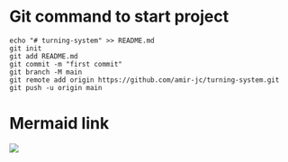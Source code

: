 # Git command to start project

```git
echo "# turning-system" >> README.md  
git init  
git add README.md  
git commit -m "first commit"  
git branch -M main  
git remote add origin https://github.com/amir-jc/turning-system.git  
git push -u origin main
```

# Mermaid link

[![](https://mermaid.ink/img/pako:eNqNVG1v2jAQ_iuRpUowpQhoeGk0VerKvm1dJfppijQZ50i8JXZ0drqyjv--S0JCTDs2PoDv8b09dw9-YULHwEImMm7MSvIEeR6pSMUSQViplffhsbLre-8B0BD0EimPPmuLUiXeNxk79laisfc8Bwel-Neg4lUJnt1RE85FkWoF92W-AXRx1E9SCddZSLtzgARUXAXuj53fljYFZaWoK7YMmgre-vP62AFCIo0FHPR6GHpeDsbw5OCT6USqvoPf5uh79sqvtLAaTwaXQ0z9ZOsdlcuPDXx8LgCtNOBBe3LCNlLTlorU5fwk4eeDlso6zIzQ6EbzOEZq0PEqULYjNcBRpAOicYvIDyUKXZQZxx7ao3Zs97wsVLd8A3bQUfuy-T5s4ITg4UkXr8s9lvhXAa64BS-uvnq2sRzto2yL1xjpo4c0u4nrnwY6UUtBP9BOttWzbi6dQcaSBl4qe1zmHSe1ZnXTojs2V1SC1khaW4sU4jKDQYf43hYBqhaH_T0IrbaZFLbK0XfuKPots-GbKvzEN5D915r60j1w-kecePUXbkTVy9SbxflcCNy0k30j28WFJxWxl5bXT8HJti4vf9-0L1Xoeh5Wfcajzo6Q1alMKosuKGKTiFHoTXUajd6RcZR-pJrZRqzC3zde1bFmSznaITpZDvfMZzlgzmVMD3E9mYgRI9oDC-kYc_wRMeJOfry0er1TgoVbnhnwGeoySTurLCr1H57xDi24-qo12RbLxmThC3tm4fRqtFjO58txcD2fT5ezhc92LLycjRaz4DqYjK_HwSKYT4O9z37VCSaj8WQZLGfLYHw1DSbTxWz_B9ppGwg?type=png)](https://mermaid.live/edit#pako:eNqNVG1v2jAQ_iuRpUowpQhoeGk0VerKvm1dJfppijQZ50i8JXZ0drqyjv--S0JCTDs2PoDv8b09dw9-YULHwEImMm7MSvIEeR6pSMUSQViplffhsbLre-8B0BD0EimPPmuLUiXeNxk79laisfc8Bwel-Neg4lUJnt1RE85FkWoF92W-AXRx1E9SCddZSLtzgARUXAXuj53fljYFZaWoK7YMmgre-vP62AFCIo0FHPR6GHpeDsbw5OCT6USqvoPf5uh79sqvtLAaTwaXQ0z9ZOsdlcuPDXx8LgCtNOBBe3LCNlLTlorU5fwk4eeDlso6zIzQ6EbzOEZq0PEqULYjNcBRpAOicYvIDyUKXZQZxx7ao3Zs97wsVLd8A3bQUfuy-T5s4ITg4UkXr8s9lvhXAa64BS-uvnq2sRzto2yL1xjpo4c0u4nrnwY6UUtBP9BOttWzbi6dQcaSBl4qe1zmHSe1ZnXTojs2V1SC1khaW4sU4jKDQYf43hYBqhaH_T0IrbaZFLbK0XfuKPots-GbKvzEN5D915r60j1w-kecePUXbkTVy9SbxflcCNy0k30j28WFJxWxl5bXT8HJti4vf9-0L1Xoeh5Wfcajzo6Q1alMKosuKGKTiFHoTXUajd6RcZR-pJrZRqzC3zde1bFmSznaITpZDvfMZzlgzmVMD3E9mYgRI9oDC-kYc_wRMeJOfry0er1TgoVbnhnwGeoySTurLCr1H57xDi24-qo12RbLxmThC3tm4fRqtFjO58txcD2fT5ezhc92LLycjRaz4DqYjK_HwSKYT4O9z37VCSaj8WQZLGfLYHw1DSbTxWz_B9ppGwg)
